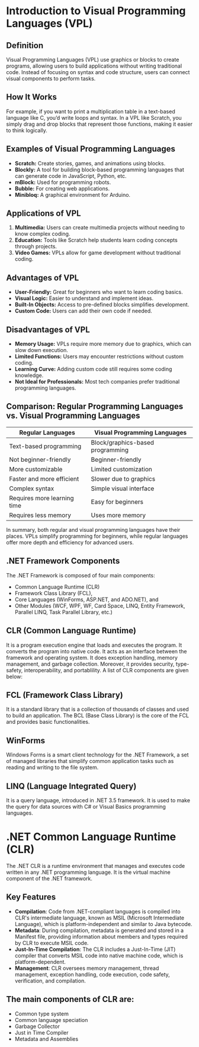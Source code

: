 # Introduction to Visual Programming Languages (VPL)

## Definition
Visual Programming Languages (VPL) use graphics or blocks to create programs, allowing users to build applications without writing traditional code. Instead of focusing on syntax and code structure, users can connect visual components to perform tasks.

## How It Works
For example, if you want to print a multiplication table in a text-based language like C, you’d write loops and syntax. In a VPL like Scratch, you simply drag and drop blocks that represent those functions, making it easier to think logically.

## Examples of Visual Programming Languages
- **Scratch:** Create stories, games, and animations using blocks.
- **Blockly:** A tool for building block-based programming languages that can generate code in JavaScript, Python, etc.
- **mBlock:** Used for programming robots.
- **Bubble:** For creating web applications.
- **Minibloq:** A graphical environment for Arduino.

## Applications of VPL
1. **Multimedia:** Users can create multimedia projects without needing to know complex coding.
2. **Education:** Tools like Scratch help students learn coding concepts through projects.
3. **Video Games:** VPLs allow for game development without traditional coding.

## Advantages of VPL
- **User-Friendly:** Great for beginners who want to learn coding basics.
- **Visual Logic:** Easier to understand and implement ideas.
- **Built-In Objects:** Access to pre-defined blocks simplifies development.
- **Custom Code:** Users can add their own code if needed.

## Disadvantages of VPL
- **Memory Usage:** VPLs require more memory due to graphics, which can slow down execution.
- **Limited Functions:** Users may encounter restrictions without custom coding.
- **Learning Curve:** Adding custom code still requires some coding knowledge.
- **Not Ideal for Professionals:** Most tech companies prefer traditional programming languages.

## Comparison: Regular Programming Languages vs. Visual Programming Languages

| Regular Languages                     | Visual Programming Languages          |
|---------------------------------------|--------------------------------------|
| Text-based programming                | Block/graphics-based programming      |
| Not beginner-friendly                 | Beginner-friendly                     |
| More customizable                     | Limited customization                 |
| Faster and more efficient             | Slower due to graphics                |
| Complex syntax                        | Simple visual interface               |
| Requires more learning time           | Easy for beginners                    |
| Requires less memory                  | Uses more memory                     |

In summary, both regular and visual programming languages have their places. VPLs simplify programming for beginners, while regular languages offer more depth and efficiency for advanced users.


## .NET Framework Components
The .NET Framework is composed of four main components:
- Common Language Runtime (CLR)
- Framework Class Library (FCL),
- Core Languages (WinForms, ASP.NET, and ADO.NET), and
- Other Modules (WCF, WPF, WF, Card Space, LINQ, Entity Framework, Parallel LINQ, Task Parallel Library, etc.)


## CLR (Common Language Runtime)
It is a program execution engine that loads and executes the program. It converts the program into native code. It acts as an interface between the framework and operating system. It does exception handling, memory management, and garbage collection. Moreover, it provides security, type-safety, interoperability, and portablility. A list of CLR components are given below:


## FCL (Framework Class Library)
It is a standard library that is a collection of thousands of classes and used to build an application. The BCL (Base Class Library) is the core of the FCL and provides basic functionalities.


## WinForms
Windows Forms is a smart client technology for the .NET Framework, a set of managed libraries that simplify common application tasks such as reading and writing to the file system.

## LINQ (Language Integrated Query)
It is a query language, introduced in .NET 3.5 framework. It is used to make the query for data sources with C# or Visual Basics programming languages.

# .NET Common Language Runtime (CLR)

The .NET CLR is a runtime environment that manages and executes code written in any .NET programming language. It is the virtual machine component of the .NET framework.

## Key Features
- **Compilation**: Code from .NET-compliant languages is compiled into CLR's intermediate language, known as MSIL (Microsoft Intermediate Language), which is platform-independent and similar to Java bytecode.
- **Metadata**: During compilation, metadata is generated and stored in a Manifest file, providing information about members and types required by CLR to execute MSIL code.
- **Just-In-Time Compilation**: The CLR includes a Just-In-Time (JIT) compiler that converts MSIL code into native machine code, which is platform-dependent.
- **Management**: CLR oversees memory management, thread management, exception handling, code execution, code safety, verification, and compilation.


## The main components of CLR are:
- Common type system
- Common language speciation
- Garbage Collector
- Just in Time Compiler
- Metadata and Assemblies
